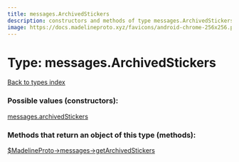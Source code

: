 ```yaml
---
title: messages.ArchivedStickers
description: constructors and methods of type messages.ArchivedStickers
image: https://docs.madelineproto.xyz/favicons/android-chrome-256x256.png
---
```

# Type: messages.ArchivedStickers  
[Back to types index](index.md)



### Possible values (constructors):

[messages.archivedStickers](../constructors/messages.archivedStickers.md)  



### Methods that return an object of this type (methods):

[$MadelineProto->messages->getArchivedStickers](../methods/messages.getArchivedStickers.md)  



